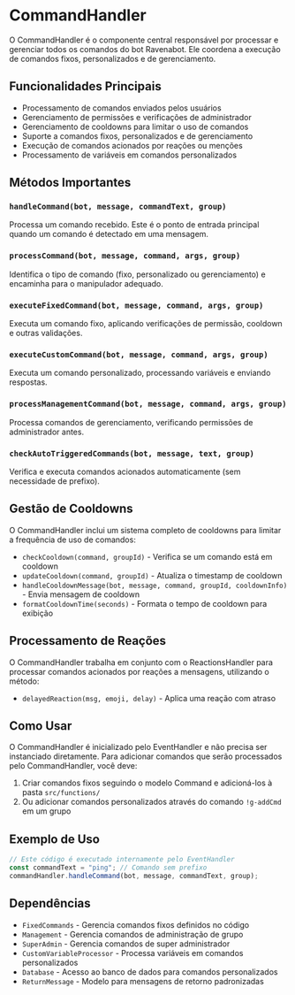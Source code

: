 # CommandHandler

O CommandHandler é o componente central responsável por processar e gerenciar todos os comandos do bot Ravenabot. Ele coordena a execução de comandos fixos, personalizados e de gerenciamento.

## Funcionalidades Principais

- Processamento de comandos enviados pelos usuários
- Gerenciamento de permissões e verificações de administrador
- Gerenciamento de cooldowns para limitar o uso de comandos
- Suporte a comandos fixos, personalizados e de gerenciamento
- Execução de comandos acionados por reações ou menções
- Processamento de variáveis em comandos personalizados

## Métodos Importantes

### `handleCommand(bot, message, commandText, group)`

Processa um comando recebido. Este é o ponto de entrada principal quando um comando é detectado em uma mensagem.

### `processCommand(bot, message, command, args, group)`

Identifica o tipo de comando (fixo, personalizado ou gerenciamento) e encaminha para o manipulador adequado.

### `executeFixedCommand(bot, message, command, args, group)`

Executa um comando fixo, aplicando verificações de permissão, cooldown e outras validações.

### `executeCustomCommand(bot, message, command, args, group)`

Executa um comando personalizado, processando variáveis e enviando respostas.

### `processManagementCommand(bot, message, command, args, group)`

Processa comandos de gerenciamento, verificando permissões de administrador antes.

### `checkAutoTriggeredCommands(bot, message, text, group)`

Verifica e executa comandos acionados automaticamente (sem necessidade de prefixo).

## Gestão de Cooldowns

O CommandHandler inclui um sistema completo de cooldowns para limitar a frequência de uso de comandos:

- `checkCooldown(command, groupId)` - Verifica se um comando está em cooldown
- `updateCooldown(command, groupId)` - Atualiza o timestamp de cooldown
- `handleCooldownMessage(bot, message, command, groupId, cooldownInfo)` - Envia mensagem de cooldown
- `formatCooldownTime(seconds)` - Formata o tempo de cooldown para exibição

## Processamento de Reações

O CommandHandler trabalha em conjunto com o ReactionsHandler para processar comandos acionados por reações a mensagens, utilizando o método:

- `delayedReaction(msg, emoji, delay)` - Aplica uma reação com atraso

## Como Usar

O CommandHandler é inicializado pelo EventHandler e não precisa ser instanciado diretamente. Para adicionar comandos que serão processados pelo CommandHandler, você deve:

1. Criar comandos fixos seguindo o modelo Command e adicioná-los à pasta `src/functions/`
2. Ou adicionar comandos personalizados através do comando `!g-addCmd` em um grupo

## Exemplo de Uso

```javascript
// Este código é executado internamente pelo EventHandler
const commandText = "ping"; // Comando sem prefixo
commandHandler.handleCommand(bot, message, commandText, group);
```

## Dependências

- `FixedCommands` - Gerencia comandos fixos definidos no código
- `Management` - Gerencia comandos de administração de grupo
- `SuperAdmin` - Gerencia comandos de super administrador
- `CustomVariableProcessor` - Processa variáveis em comandos personalizados
- `Database` - Acesso ao banco de dados para comandos personalizados
- `ReturnMessage` - Modelo para mensagens de retorno padronizadas